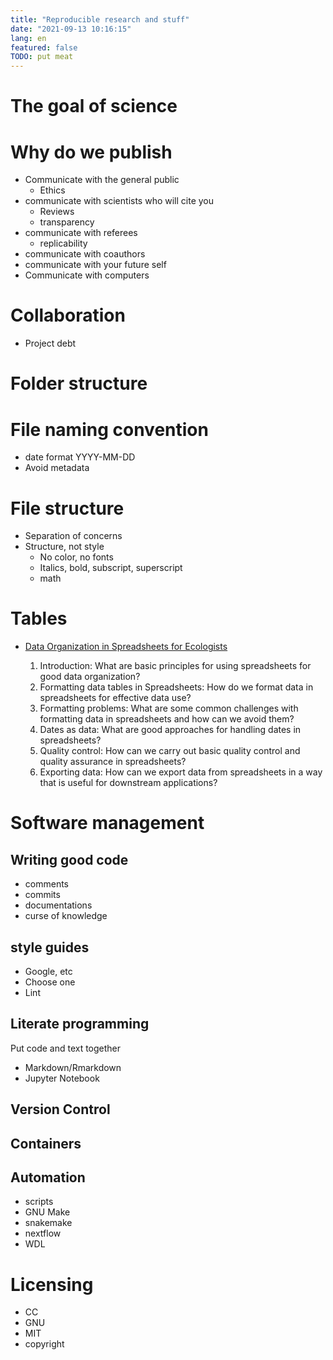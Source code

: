 ```yaml
---
title: "Reproducible research and stuff"
date: "2021-09-13 10:16:15"
lang: en
featured: false
TODO: put meat
---
```


# The goal of science

# Why do we publish
+ Communicate with the general public
    + Ethics
+ communicate with scientists who will cite you
    + Reviews
    + transparency
+ communicate with referees
    + replicability
+ communicate with coauthors
+ communicate with your future self
+ Communicate with computers

# Collaboration
+ Project debt

# Folder structure

# File naming convention
+ date format YYYY-MM-DD
+ Avoid metadata

# File structure
+ Separation of concerns
+ Structure, not style
    + No color, no fonts
    + Italics, bold, subscript, superscript
    + math

# Tables
+ [Data Organization in Spreadsheets for Ecologists](https://datacarpentry.org/spreadsheet-ecology-lesson/)

    1. Introduction:	What are basic principles for using spreadsheets for good data organization?
    2. Formatting data tables in Spreadsheets:	How do we format data in spreadsheets for effective data use?
    3. Formatting problems:	What are some common challenges with formatting data in spreadsheets and how can we avoid them?
    4. Dates as data:	What are good approaches for handling dates in spreadsheets?
    5. Quality control:	How can we carry out basic quality control and quality assurance in spreadsheets?
    6. Exporting data:	How can we export data from spreadsheets in a way that is useful for downstream applications?

# Software management
## Writing good code
+ comments
+ commits
+ documentations
+ curse of knowledge

## style guides
+ Google, etc
+ Choose one
+ Lint

## Literate programming
Put code and text together

+ Markdown/Rmarkdown
+ Jupyter Notebook

## Version Control

## Containers

## Automation
+ scripts
+ GNU Make
+ snakemake
+ nextflow
+ WDL

# Licensing
+ CC
+ GNU
+ MIT
+ copyright

